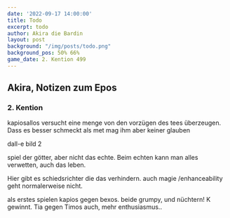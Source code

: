 ```yaml
---
date: '2022-09-17 14:00:00'
title: Todo
excerpt: todo
author: Akira die Bardin
layout: post
background: "/img/posts/todo.png"
background_pos: 50% 66%
game_date: 2. Kention 499
---
```


<div class="rhyme">
  <blockquote>
  
  </blockquote>
</div>

## Akira, Notizen zum Epos

### 2. Kention

kapiosallos versucht eine menge von den vorzügen des tees überzeugen. Dass es besser schmeckt als met mag ihm aber keiner glauben

dall-e bild 2


spiel der götter, aber nicht das echte. Beim echten kann man alles verwetten, auch das leben.

Hier gibt es schiedsrichter die das verhindern. auch magie /enhanceability geht normalerweise nicht.

als erstes spielen kapios gegen bexos. beide grumpy, und nüchtern! K gewinnt. Tia gegen Timos auch, mehr enthusiasmus..


